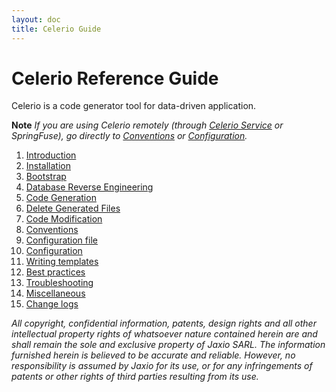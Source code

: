 ```yaml
---
layout: doc
title: Celerio Guide 
---
```


Celerio Reference Guide
=======================

Celerio is a code generator tool for data-driven application.

**Note** *If you are using Celerio remotely (through [Celerio Service](/en/celerio-service.html) or SpringFuse),
go directly to [Conventions](convention.html) or [Configuration](configuration.html).*

1. [Introduction](introduction.html)
2. [Installation](installation.html)
3. [Bootstrap](bootstrap.html)
4. [Database Reverse Engineering](extraction.html)
5. [Code Generation](generation.html)
5. [Delete Generated Files](delete-generated-files.html)
6. [Code Modification](modification.html)
7. [Conventions](convention.html)
8. [Configuration file](configuration-file.html)
9. [Configuration](configuration.html)
10. [Writing templates](templates.html)
11. [Best practices](best-practices.html)
12. [Troubleshooting](troubleshooting.html)
13. [Miscellaneous](miscellaneous.html)
13. [Change logs](change-log.html)

*All copyright, confidential information, patents, design rights and all other 
intellectual property rights of whatsoever nature contained herein are and 
shall remain the sole and exclusive property of Jaxio SARL. The information 
furnished herein is believed to be accurate and reliable. However, no 
responsibility is assumed by Jaxio for its use, or for any infringements 
of patents or other rights of third parties resulting from its use.*

